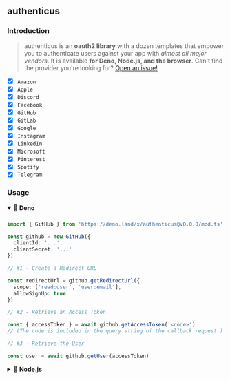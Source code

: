 ## authenticus

### Introduction

> authenticus is an **oauth2 library** with a dozen templates that empower you to authenticate users against your app with *almost all major vendors*. It is available **for Deno, Node.js, and the browser**. Can't find the provider you're looking for? [Open an issue!](https://github.com/azurystudio/authenticus/issues/new/choose)

- [x] `Amazon`
- [x] `Apple`
- [x] `Discord`
- [x] `Facebook`
- [x] `GitHub`
- [x] `GitLab`
- [x] `Google`
- [x] `Instagram`
- [x] `LinkedIn`
- [x] `Microsoft`
- [x] `Pinterest`
- [x] `Spotify`
- [x] `Telegram`

### Usage

<details open>
  <summary>🦕 <b>Deno</b></summary>
  
  ###

  ```ts
  import { GitHub } from 'https://deno.land/x/authenticus@v0.0.0/mod.ts'

  const github = new GitHub({
    clientId: '...',
    clientSecret: '...'
  })

  // #1 - Create a Redirect URL

  const redirectUrl = github.getRedirectUrl({
    scope: ['read:user', 'user:email'],
    allowSignUp: true
  })

  // #2 - Retrieve an Access Token

  const { accessToken } = await github.getAccessToken('<code>')
  // (The code is included in the query string of the callback request.)

  // #3 - Retrieve the User

  const user = await github.getUser(accessToken)
  ```
</details>

<details>
  <summary>🐢 <b>Node.js</b></summary>
  
  ###

  ```bash
  npm i authenticus
  ```

  ```ts
  import { GitHub } from 'authenticus'

  const github = new GitHub({
    clientId: '...',
    clientSecret: '...'
  })

  // #1 - Create a Redirect URL

  const redirectUrl = github.getRedirectUrl({
    scope: ['read:user', 'user:email'],
    allowSignUp: true
  })

  // #2 - Retrieve an Access Token

  const { accessToken } = await github.getAccessToken('<code>')
  // (The code is included in the query string of the callback request.)

  // #3 - Retrieve the User

  const user = await github.getUser(accessToken)
  ```
</details>
